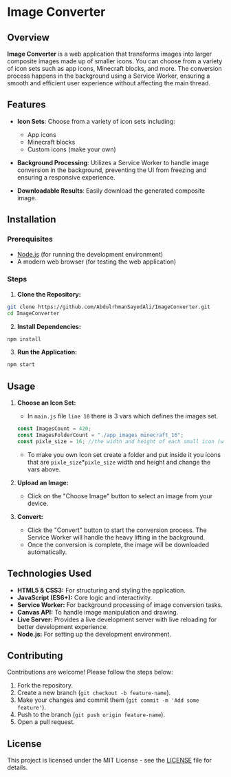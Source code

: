 # Image Converter

## Overview

<b>Image Converter</b> is a web application that transforms images into larger composite images made up of smaller icons. You can choose from a variety of icon sets such as app icons, Minecraft blocks, and more. The conversion process happens in the background using a Service Worker, ensuring a smooth and efficient user experience without affecting the main thread.

## Features

- <b>Icon Sets</b>: Choose from a variety of icon sets including:

  - App icons
  - Minecraft blocks
  - Custom icons (make your own)

- <b>Background Processing</b>: Utilizes a Service Worker to handle image conversion in the background, preventing the UI from freezing and ensuring a responsive experience.

- <b>Downloadable Results</b>: Easily download the generated composite image.

## Installation

### Prerequisites

- [Node.js](https://nodejs.org/en) (for running the development environment)
- A modern web browser (for testing the web application)

### Steps

1. <b>Clone the Repository:</b>

```bash
git clone https://github.com/AbdulrhmanSayedAli/ImageConverter.git
cd ImageConverter
```

2. <b>Install Dependencies:</b>

```bash
npm install
```

3. <b>Run the Application:</b>

```bash
npm start
```

## Usage

1. <b>Choose an Icon Set:</b>

   - In `main.js` file `line 10` there is 3 vars which defines the images set.

   ```javascript
   const ImagesCount = 420;
   const ImagesFolderCount = "./app_images_minecraft_16";
   const pixle_size = 16; //the width and height of each small icon (written in the folder name of each icon set)
   ```

   - To make you own Icon set create a folder and put inside it you icons that are `pixle_size`\*`pixle_size` width and height and change the vars above.

2. <b>Upload an Image:</b>

   - Click on the "Choose Image" button to select an image from your device.

3. <b>Convert:</b>
   - Click the "Convert" button to start the conversion process. The Service Worker will handle the heavy lifting in the background.
   - Once the conversion is complete, the image will be downloaded automatically.

## Technologies Used

- <b>HTML5 & CSS3:</b> For structuring and styling the application.
- <b>JavaScript (ES6+):</b> Core logic and interactivity.
- <b>Service Worker:</b> For background processing of image conversion tasks.
- <b>Canvas API:</b> To handle image manipulation and drawing.
- <b>Live Server:</b> Provides a live development server with live reloading for better development experience.
- <b>Node.js:</b> For setting up the development environment.

## Contributing

Contributions are welcome! Please follow the steps below:

1. Fork the repository.
2. Create a new branch (`git checkout -b feature-name`).
3. Make your changes and commit them (`git commit -m 'Add some feature'`).
4. Push to the branch (`git push origin feature-name`).
5. Open a pull request.

## License

This project is licensed under the MIT License - see the [LICENSE](https://github.com/AbdulrhmanSayedAli/ImageConverter/blob/main/LICENSE) file for details.
